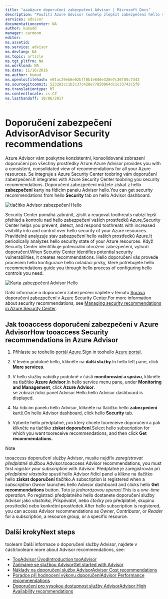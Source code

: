 ```yaml
---
title: "aaaAzure doporučení zabezpečení Advisor | Microsoft Docs"
description: "Použití Azure Advisor toohelp zlepšit zabezpečení hello vašich Azure nasazení."
services: advisor
documentationcenter: NA
author: kumudd
manager: carmonm
editor: 
ms.assetid: 
ms.service: advisor
ms.devlang: NA
ms.topic: article
ms.tgt_pltfrm: NA
ms.workload: NA
ms.date: 11/16/2016
ms.author: kumud
ms.openlocfilehash: e01ac29eb6e02bff0b1e846e320e7c36f85c7343
ms.sourcegitcommit: 523283cc1b3c37c428e77850964dc1c33742c5f0
ms.translationtype: MT
ms.contentlocale: cs-CZ
ms.lasthandoff: 10/06/2017
---
```

# <a name="advisor-security-recommendations"></a><span data-ttu-id="1f968-103">Doporučení zabezpečení Advisor</span><span class="sxs-lookup"><span data-stu-id="1f968-103">Advisor Security recommendations</span></span>

<span data-ttu-id="1f968-104">Azure Advisor vám poskytne konzistentní, konsolidované zobrazení doporučení pro všechny prostředky Azure.</span><span class="sxs-lookup"><span data-stu-id="1f968-104">Azure Advisor provides you with a consistent, consolidated view of recommendations for all your Azure resources.</span></span> <span data-ttu-id="1f968-105">Se integruje s Azure Security Center toobring vám doporučení zabezpečení.</span><span class="sxs-lookup"><span data-stu-id="1f968-105">It integrates with Azure Security Center toobring you security recommendations.</span></span> <span data-ttu-id="1f968-106">Doporučení zabezpečení můžete získat z hello **zabezpečení** karty na řídicím panelu Advisor hello.</span><span class="sxs-lookup"><span data-stu-id="1f968-106">You can get security recommendations from hello **Security** tab on hello Advisor dashboard.</span></span>

![tlačítko Advisor zabezpečení Hello](./media/advisor-security-recommendations/advisor-security-tab.png)

<span data-ttu-id="1f968-108">Security Center pomáhá zabránit, zjistit a reagovat toothreats nabízí lepší přehled a kontrolu nad hello zabezpečení vašich prostředků Azure.</span><span class="sxs-lookup"><span data-stu-id="1f968-108">Security Center helps you prevent, detect, and respond toothreats with increased visibility into and control over hello security of your Azure resources.</span></span> <span data-ttu-id="1f968-109">Pravidelně analyzuje stav zabezpečení hello vašich prostředků Azure.</span><span class="sxs-lookup"><span data-stu-id="1f968-109">It periodically analyzes hello security state of your Azure resources.</span></span> <span data-ttu-id="1f968-110">Když Security Center identifikuje potenciální ohrožení zabezpečení, vytvoří doporučení.</span><span class="sxs-lookup"><span data-stu-id="1f968-110">When Security Center identifies potential security vulnerabilities, it creates recommendations.</span></span> <span data-ttu-id="1f968-111">Hello doporučení vás provede procesem hello konfigurace hello ovládací prvky, které potřebujete.</span><span class="sxs-lookup"><span data-stu-id="1f968-111">hello recommendations guide you through hello process of configuring hello controls you need.</span></span> 

![Karta zabezpečení Advisor Hello](./media/advisor-security-recommendations/advisor-security-recommendations.png)

<span data-ttu-id="1f968-113">Další informace o doporučení zabezpečení najdete v tématu [Správa doporučení zabezpečení v Azure Security Center](https://azure.microsoft.com/en-us/documentation/articles/security-center-recommendations/).</span><span class="sxs-lookup"><span data-stu-id="1f968-113">For more information about security recommendations, see [Managing security recommendations in Azure Security Center](https://azure.microsoft.com/en-us/documentation/articles/security-center-recommendations/).</span></span>

## <a name="how-tooaccess-security-recommendations-in-azure-advisor"></a><span data-ttu-id="1f968-114">Jak tooaccess doporučení zabezpečení v Azure Advisor</span><span class="sxs-lookup"><span data-stu-id="1f968-114">How tooaccess Security recommendations in Azure Advisor</span></span>

1. <span data-ttu-id="1f968-115">Přihlaste se toohello [portál Azure](https://portal.azure.com).</span><span class="sxs-lookup"><span data-stu-id="1f968-115">Sign in toohello [Azure portal](https://portal.azure.com).</span></span>

2. <span data-ttu-id="1f968-116">V levém podokně hello, klikněte na **další služby**.</span><span class="sxs-lookup"><span data-stu-id="1f968-116">In hello left pane, click **More services**.</span></span>

3. <span data-ttu-id="1f968-117">V hello služby nabídky podokně v části **monitorování a správu**, klikněte na tlačítko **Azure Advisor**.</span><span class="sxs-lookup"><span data-stu-id="1f968-117">In hello service menu pane, under **Monitoring and Management**, click **Azure Advisor**.</span></span>  
 <span data-ttu-id="1f968-118">se zobrazí řídicí panel Advisor Hello.</span><span class="sxs-lookup"><span data-stu-id="1f968-118">hello Advisor dashboard is displayed.</span></span>

4. <span data-ttu-id="1f968-119">Na řídicím panelu hello Advisor, klikněte na tlačítko hello **zabezpečení** kartě.</span><span class="sxs-lookup"><span data-stu-id="1f968-119">On hello Advisor dashboard, click hello **Security** tab.</span></span>

5. <span data-ttu-id="1f968-120">Vyberte hello předplatné, pro který chcete tooreceive doporučení a pak klikněte na tlačítko **získat doporučení**.</span><span class="sxs-lookup"><span data-stu-id="1f968-120">Select hello subscription for which you want tooreceive recommendations, and then click **Get recommendations**.</span></span>

> [!NOTE]
> <span data-ttu-id="1f968-121">tooaccess doporučení služby Advisor, musíte nejdřív *zaregistrovat předplatné* službou Advisor.</span><span class="sxs-lookup"><span data-stu-id="1f968-121">tooaccess Advisor recommendations, you must first *register your subscription* with Advisor.</span></span> <span data-ttu-id="1f968-122">Předplatné je zaregistrován při *předplatné vlastníka* spustí hello Advisor řídicí panel a klikne na tlačítko hello **získat doporučení** tlačítko.</span><span class="sxs-lookup"><span data-stu-id="1f968-122">A subscription is registered when a *subscription Owner* launches hello Advisor dashboard and clicks hello **Get recommendations** button.</span></span> <span data-ttu-id="1f968-123">Toto je *jednorázovou operaci*.</span><span class="sxs-lookup"><span data-stu-id="1f968-123">This is a *one-time operation*.</span></span> <span data-ttu-id="1f968-124">Po registraci předplatného hello dostanete doporučení služby Advisor jako *vlastníka*, *Přispěvatel*, nebo *čtečky* pro předplatné, skupinu prostředků nebo konkrétní prostředek.</span><span class="sxs-lookup"><span data-stu-id="1f968-124">After hello subscription is registered, you can access Advisor recommendations as *Owner*, *Contributor*, or *Reader* for a subscription, a resource group, or a specific resource.</span></span>

## <a name="next-steps"></a><span data-ttu-id="1f968-125">Další kroky</span><span class="sxs-lookup"><span data-stu-id="1f968-125">Next steps</span></span>

<span data-ttu-id="1f968-126">toolearn Další informace o doporučení služby Advisor, najdete v části:</span><span class="sxs-lookup"><span data-stu-id="1f968-126">toolearn more about Advisor recommendations, see:</span></span>
* [<span data-ttu-id="1f968-127">TooAdvisor Úvod</span><span class="sxs-lookup"><span data-stu-id="1f968-127">Introduction tooAdvisor</span></span>](advisor-overview.md)
* [<span data-ttu-id="1f968-128">Začínáme se službou Advisor</span><span class="sxs-lookup"><span data-stu-id="1f968-128">Get started with Advisor</span></span>](advisor-get-started.md)
* [<span data-ttu-id="1f968-129">Náklady na doporučení služby Advisor</span><span class="sxs-lookup"><span data-stu-id="1f968-129">Advisor Cost recommendations</span></span>](advisor-performance-recommendations.md)
* [<span data-ttu-id="1f968-130">Poradce při hodnocení výkonu doporučení</span><span class="sxs-lookup"><span data-stu-id="1f968-130">Advisor Performance recommendations</span></span>](advisor-performance-recommendations.md)
* [<span data-ttu-id="1f968-131">Doporučení pro vysokou dostupnost služby Advisor</span><span class="sxs-lookup"><span data-stu-id="1f968-131">Advisor High Availability recommendations</span></span>](advisor-high-availability-recommendations.md)


 
